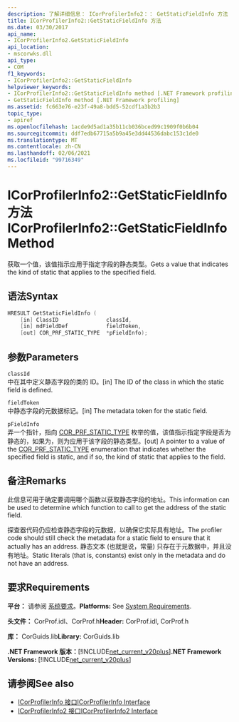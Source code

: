 ```yaml
---
description: 了解详细信息： ICorProfilerInfo2：： GetStaticFieldInfo 方法
title: ICorProfilerInfo2::GetStaticFieldInfo 方法
ms.date: 03/30/2017
api_name:
- ICorProfilerInfo2.GetStaticFieldInfo
api_location:
- mscorwks.dll
api_type:
- COM
f1_keywords:
- ICorProfilerInfo2::GetStaticFieldInfo
helpviewer_keywords:
- ICorProfilerInfo2::GetStaticFieldInfo method [.NET Framework profiling]
- GetStaticFieldInfo method [.NET Framework profiling]
ms.assetid: fc663e76-e23f-49a8-bdd5-52cdf1a3b2b3
topic_type:
- apiref
ms.openlocfilehash: 1acde9d5ad1a35b11cb036bced99c1909f0b6b04
ms.sourcegitcommit: ddf7edb67715a5b9a45e3dd44536dabc153c1de0
ms.translationtype: MT
ms.contentlocale: zh-CN
ms.lasthandoff: 02/06/2021
ms.locfileid: "99716349"
---
```

# <a name="icorprofilerinfo2getstaticfieldinfo-method"></a><span data-ttu-id="d25b5-103">ICorProfilerInfo2::GetStaticFieldInfo 方法</span><span class="sxs-lookup"><span data-stu-id="d25b5-103">ICorProfilerInfo2::GetStaticFieldInfo Method</span></span>

<span data-ttu-id="d25b5-104">获取一个值，该值指示应用于指定字段的静态类型。</span><span class="sxs-lookup"><span data-stu-id="d25b5-104">Gets a value that indicates the kind of static that applies to the specified field.</span></span>  
  
## <a name="syntax"></a><span data-ttu-id="d25b5-105">语法</span><span class="sxs-lookup"><span data-stu-id="d25b5-105">Syntax</span></span>  
  
```cpp  
HRESULT GetStaticFieldInfo (  
    [in] ClassID               classId,  
    [in] mdFieldDef            fieldToken,  
    [out] COR_PRF_STATIC_TYPE  *pFieldInfo);  
```  
  
## <a name="parameters"></a><span data-ttu-id="d25b5-106">参数</span><span class="sxs-lookup"><span data-stu-id="d25b5-106">Parameters</span></span>  

 `classId`  
 <span data-ttu-id="d25b5-107">中在其中定义静态字段的类的 ID。</span><span class="sxs-lookup"><span data-stu-id="d25b5-107">[in] The ID of the class in which the static field is defined.</span></span>  
  
 `fieldToken`  
 <span data-ttu-id="d25b5-108">中静态字段的元数据标记。</span><span class="sxs-lookup"><span data-stu-id="d25b5-108">[in] The metadata token for the static field.</span></span>  
  
 `pFieldInfo`  
 <span data-ttu-id="d25b5-109">弄一个指针，指向 [COR_PRF_STATIC_TYPE](cor-prf-static-type-enumeration.md) 枚举的值，该值指示指定字段是否为静态的，如果为，则为应用于该字段的静态类型。</span><span class="sxs-lookup"><span data-stu-id="d25b5-109">[out] A pointer to a value of the [COR_PRF_STATIC_TYPE](cor-prf-static-type-enumeration.md) enumeration that indicates whether the specified field is static, and if so, the kind of static that applies to the field.</span></span>  
  
## <a name="remarks"></a><span data-ttu-id="d25b5-110">备注</span><span class="sxs-lookup"><span data-stu-id="d25b5-110">Remarks</span></span>  

 <span data-ttu-id="d25b5-111">此信息可用于确定要调用哪个函数以获取静态字段的地址。</span><span class="sxs-lookup"><span data-stu-id="d25b5-111">This information can be used to determine which function to call to get the address of the static field.</span></span>  
  
 <span data-ttu-id="d25b5-112">探查器代码仍应检查静态字段的元数据，以确保它实际具有地址。</span><span class="sxs-lookup"><span data-stu-id="d25b5-112">The profiler code should still check the metadata for a static field to ensure that it actually has an address.</span></span> <span data-ttu-id="d25b5-113">静态文本 (也就是说，常量) 只存在于元数据中，并且没有地址。</span><span class="sxs-lookup"><span data-stu-id="d25b5-113">Static literals (that is, constants) exist only in the metadata and do not have an address.</span></span>  
  
## <a name="requirements"></a><span data-ttu-id="d25b5-114">要求</span><span class="sxs-lookup"><span data-stu-id="d25b5-114">Requirements</span></span>  

 <span data-ttu-id="d25b5-115">**平台：** 请参阅 [系统要求](../../get-started/system-requirements.md)。</span><span class="sxs-lookup"><span data-stu-id="d25b5-115">**Platforms:** See [System Requirements](../../get-started/system-requirements.md).</span></span>  
  
 <span data-ttu-id="d25b5-116">**头文件：** CorProf.idl、CorProf.h</span><span class="sxs-lookup"><span data-stu-id="d25b5-116">**Header:** CorProf.idl, CorProf.h</span></span>  
  
 <span data-ttu-id="d25b5-117">**库：** CorGuids.lib</span><span class="sxs-lookup"><span data-stu-id="d25b5-117">**Library:** CorGuids.lib</span></span>  
  
 <span data-ttu-id="d25b5-118">**.NET Framework 版本：**[!INCLUDE[net_current_v20plus](../../../../includes/net-current-v20plus-md.md)]</span><span class="sxs-lookup"><span data-stu-id="d25b5-118">**.NET Framework Versions:** [!INCLUDE[net_current_v20plus](../../../../includes/net-current-v20plus-md.md)]</span></span>  
  
## <a name="see-also"></a><span data-ttu-id="d25b5-119">请参阅</span><span class="sxs-lookup"><span data-stu-id="d25b5-119">See also</span></span>

- [<span data-ttu-id="d25b5-120">ICorProfilerInfo 接口</span><span class="sxs-lookup"><span data-stu-id="d25b5-120">ICorProfilerInfo Interface</span></span>](icorprofilerinfo-interface.md)
- [<span data-ttu-id="d25b5-121">ICorProfilerInfo2 接口</span><span class="sxs-lookup"><span data-stu-id="d25b5-121">ICorProfilerInfo2 Interface</span></span>](icorprofilerinfo2-interface.md)
